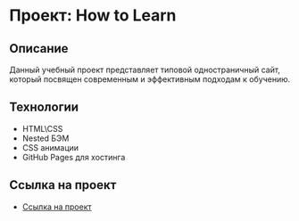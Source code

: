 # Проект: How to Learn

## Описание
Данный учебный проект представляет типовой одностраничный сайт, который посвящен современным и эффективным подходам к обучению.

## Технологии
* HTML\CSS
* Nested БЭМ
* CSS анимации
* GitHub Pages для хостинга

## Ссылка на проект
* [Ссылка на проект]()
